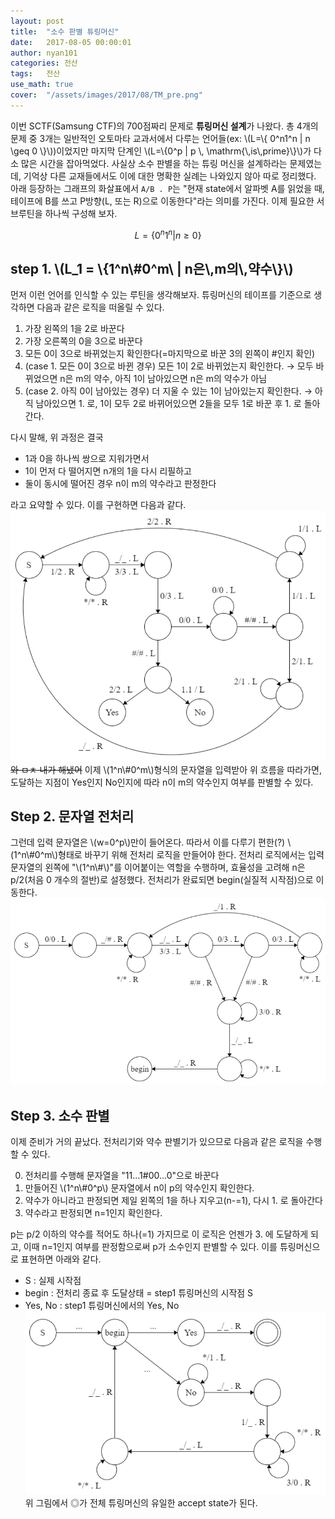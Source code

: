 ```yaml
---
layout: post
title:  "소수 판별 튜링머신"
date:   2017-08-05 00:00:01
author: nyan101
categories: 전산
tags:	전산
use_math: true
cover:  "/assets/images/2017/08/TM_pre.png"
---
```

이번 SCTF(Samsung CTF)의 700점짜리 문제로 **튜링머신 설계**가 나왔다. 총 4개의 문제 중 3개는 일반적인 오토마타 교과서에서 다루는 언어들(ex: \\(L=\\{ 0^n1^n | n \\geq 0 \\}\\))이었지만 마지막 단계인 \\(L=\\{0^p | p \\, \\mathrm{\\,is\\,prime}\\}\\)가 다소 많은 시간을 잡아먹었다. 사실상 소수 판별을 하는 튜링 머신을 설계하라는 문제였는데, 기억상 다른 교재들에서도 이에 대한 명확한 실례는 나와있지 않아 따로 정리했다.
아래 등장하는 그래프의 화살표에서 `A/B . P`는 "현재 state에서 알파벳 A를 읽었을 때, 테이프에 B를 쓰고 P방향(L, 또는 R)으로 이동한다"라는 의미를 가진다. 이제 필요한 서브루틴을 하나씩 구성해 보자.

$$
L=\{ 0^n1^n | n \geq 0 \}
$$



## step 1. \\(L_1 = \\{1^n\\#0^m\\ | n은\\,m의\\,약수\\}\\)

먼저 이런 언어를 인식할 수 있는 루틴을 생각해보자. 튜링머신의 테이프를 기준으로 생각하면 다음과 같은 로직을 떠올릴 수 있다.

1. 가장 왼쪽의 1을 2로 바꾼다
2. 가장 오른쪽의 0을 3으로 바꾼다
3. 모든 0이 3으로 바뀌었는지 확인한다(=마지막으로 바꾼 3의 왼쪽이 #인지 확인)
4. (case 1. 모든 0이 3으로 바뀐 경우) 모든 1이 2로 바뀌었는지 확인한다.
  → 모두 바뀌었으면 n은 m의 약수, 아직 1이 남아있으면 n은 m의 약수가 아님
5. (case 2. 아직 0이 남아있는 경우) 더 지울 수 있는 1이 남아있는지 확인한다.
  → 아직 남아있으면 1. 로, 1이 모두 2로 바뀌어있으면 2들을 모두 1로 바꾼 후 1. 로 돌아간다.

다시 말해, 위 과정은 결국

- 1과 0을 하나씩 쌍으로 지워가면서
- 1이 먼저 다 떨어지면 n개의 1을 다시 리필하고
- 둘이 동시에 떨어진 경우 n이 m의 약수라고 판정한다

라고 요약할 수 있다. 이를 구현하면 다음과 같다.
<img src="/assets/images/2017/08/TM_div.png" width="700px">
~~와 ㅁㅊ 내가 해냈어~~ 이제 \\(1^n\\#0^m\\)형식의 문자열을 입력받아 위 흐름을 따라가면, 도달하는 지점이 Yes인지 No인지에 따라 n이 m의 약수인지 여부를 판별할 수 있다.

## Step 2. 문자열 전처리
그런데 입력 문자열은 \\(w=0^p\\)만이 들어온다. 따라서 이를 다루기 편한(?)  \\(1^n\\#0^m\\)형태로 바꾸기 위해 전처리 로직을 만들어야 한다. 전처리 로직에서는 입력 문자열의 왼쪽에 "\\(1^n\\#\\)"를 이어붙이는 역할을 수행하며, 효율성을 고려해 n은 p/2(처음 0 개수의 절반)로 설정했다. 전처리가 완료되면 begin(실질적 시작점)으로 이동한다.
<img src="/assets/images/2017/08/TM_pre.png" width="700px">

## Step 3. 소수 판별
이제 준비가 거의 끝났다. 전처리기와 약수 판별기가 있으므로 다음과 같은 로직을 수행할 수 있다.

0. 전처리를 수행해 문자열을 "11...1#00...0"으로 바꾼다
1. 만들어진 \\(1^n\\#0^p\\) 문자열에서 n이 p의 약수인지 확인한다.
2. 약수가 아니라고 판정되면 제일 왼쪽의 1을 하나 지우고(n-=1),  다시 1. 로 돌아간다
3. 약수라고 판정되면 n=1인지 확인한다.

p는 p/2 이하의 약수를 적어도 하나(=1) 가지므로 이 로직은 언젠가 3. 에 도달하게 되고, 이때 n=1인지 여부를 판정함으로써 p가 소수인지 판별할 수 있다. 이를 튜링머신으로 표현하면 아래와 같다.

- S : 실제 시작점
- begin : 전처리 종료 후 도달상태 = step1 튜링머신의 시작점 S
- Yes, No : step1 튜링머신에서의 Yes, No 
  <img src="/assets/images/2017/08/TM_lv4-1.png" width="700px">
  위 그림에서 ◎가 전체 튜링머신의 유일한 accept state가 된다.